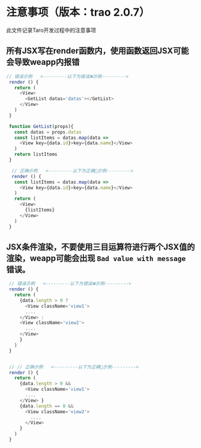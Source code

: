 # 注意事项（版本：trao 2.0.7）

 此文件记录Taro开发过程中的注意事项

 ## 所有JSX写在render函数内，使用函数返回JSX可能会导致weapp内报错

 ```javascript
 // 错误示例   <---------以下为错误❌示例--------->
  render () {
    return (
      <View>
        <GetList datas='datas'></GetList>
      </View>
    )
  }

  function GetList(props){
    const datas = props.datas
    const listItems = datas.map(data => 
      <View key={data.id}>key={data.name}</View>
    )
    return listItems
  }

   // 正确示例   <---------以下为正确💯示例--------->
   render () {
    const listItems = datas.map(data => 
      <View key={data.id}>key={data.name}</View>
    )
    return (
      <View>
        {listItems}
      </View>
    )
  }
 ```

 ## JSX条件渲染，不要使用三目运算符进行两个JSX值的渲染，weapp可能会出现 `Bad value with message` 错误。

 ```javascript
  // 错误示例   <---------以下为错误❌示例--------->
  render () {
    return (
      {data.length > 0 ? 
        <View className='view1'>
        ....
      </View> :
      <View className='view2'>
        ....
      </View>
      }
    )
  }


  // // 正确示例   <---------以下为正确💯示例--------->
  render () {
    return (
      {data.length > 0 &&
        <View className='view1'>
        ....
      </View> }
      {data.length == 0 &&
        <View className='view2'>
          ....
        </View>
      }
    )
  }
 ```